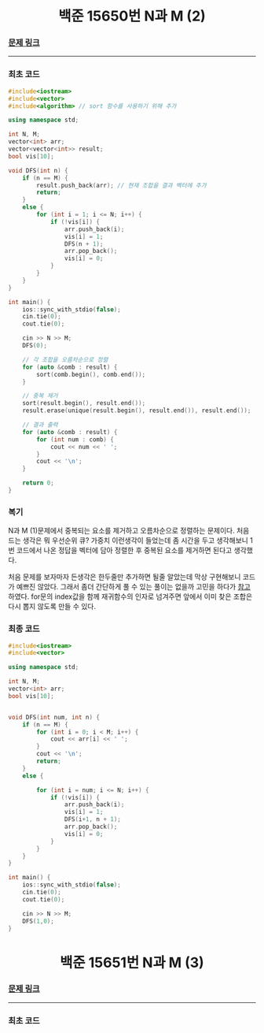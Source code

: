 <h1 align = "center">백준 15650번 N과 M (2)</h1>

### [문제 링크](https://www.acmicpc.net/problem/15650 "15650번 N과 M (2)")
---

### 최초 코드
```cpp
#include<iostream>
#include<vector>
#include<algorithm> // sort 함수를 사용하기 위해 추가

using namespace std;

int N, M;
vector<int> arr;
vector<vector<int>> result;
bool vis[10];

void DFS(int n) {
	if (n == M) {
		result.push_back(arr); // 현재 조합을 결과 벡터에 추가
		return;
	}
	else {
		for (int i = 1; i <= N; i++) {
			if (!vis[i]) {
				arr.push_back(i);
				vis[i] = 1;
				DFS(n + 1);
				arr.pop_back();
				vis[i] = 0;
			}
		}
	}
}

int main() {
	ios::sync_with_stdio(false);
	cin.tie(0);
	cout.tie(0);

	cin >> N >> M;
	DFS(0);

	// 각 조합을 오름차순으로 정렬
	for (auto &comb : result) {
		sort(comb.begin(), comb.end());
	}

	// 중복 제거
	sort(result.begin(), result.end());
	result.erase(unique(result.begin(), result.end()), result.end());

	// 결과 출력
	for (auto &comb : result) {
		for (int num : comb) {
			cout << num << ' ';
		}
		cout << '\n';
	}

	return 0;
}
```

### 복기
N과 M (1)문제에서 중복되는 요소를 제거하고 오름차순으로 정렬하는 문제이다.
처음 드는 생각은 뭐 우선순위 큐? 가중치 이런생각이 들었는데 좀 시간을 두고 생각해보니 1번 코드에서 나온 정답을 벡터에 담아 정렬한 후 중복된 요소를 제거하면 된다고 생각했다.

처음 문제를 보자마자 든생각은 한두줄만 추가하면 될줄 알았는데 막상 구현해보니 코드가 예쁘진 않았다. 그래서 좀더 간단하게 풀 수 있는 풀이는 없을까 고민을 하다가 [참고](https://cryptosalamander.tistory.com/55)하였다. for문의 index값을 함께 재귀함수의 인자로 넘겨주면 앞에서 이미 찾은 조합은 다시 뽑지 않도록 만들 수 있다.

### 최종 코드
```cpp
#include<iostream>
#include<vector>

using namespace std;

int N, M;
vector<int> arr;
bool vis[10];


void DFS(int num, int n) {
	if (n == M) {
		for (int i = 0; i < M; i++) {
			cout << arr[i] << ' ';
		}
		cout << '\n';
		return;
	}
	else {

		for (int i = num; i <= N; i++) {
			if (!vis[i]) {
				arr.push_back(i);
				vis[i] = 1;
				DFS(i+1, n + 1);
				arr.pop_back();
				vis[i] = 0;
			}
		}
	}
}

int main() {
	ios::sync_with_stdio(false);
	cin.tie(0);
	cout.tie(0);

	cin >> N >> M;
	DFS(1,0);
}

```


<h1 align = "center">백준 15651번 N과 M (3)</h1>

### [문제 링크](https://www.acmicpc.net/problem/15651 "15651번 N과 M (3)")
---

### 최초 코드
```cpp

```